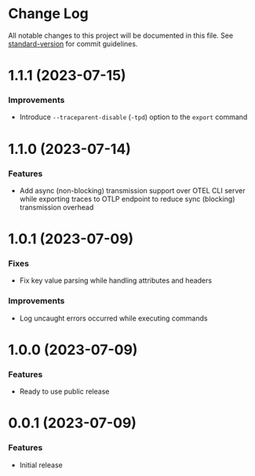 # Change Log

All notable changes to this project will be documented in this file. 
See [standard-version](https://github.com/conventional-changelog/standard-version) for commit guidelines.

<a name="1.1.1"></a>
# 1.1.1 (2023-07-15)

### Improvements

* Introduce `--traceparent-disable` (`-tpd`) option to the `export` command
  
<a name="1.1.0"></a>
# 1.1.0 (2023-07-14)

### Features

* Add async (non-blocking) transmission support over OTEL CLI server while exporting traces to OTLP endpoint to reduce sync (blocking) transmission overhead

<a name="1.0.1"></a>
# 1.0.1 (2023-07-09)

### Fixes

* Fix key value parsing while handling attributes and headers

### Improvements

* Log uncaught errors occurred while executing commands

<a name="1.0.0"></a>
# 1.0.0 (2023-07-09)

### Features

* Ready to use public release

<a name="0.0.1"></a>
# 0.0.1 (2023-07-09)

### Features

* Initial release

